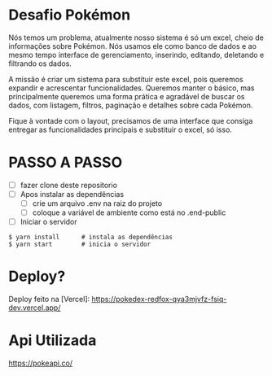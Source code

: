 # Desafio Pokémon

Nós temos um problema, atualmente nosso sistema é só um excel, cheio de informações sobre Pokémon. Nós usamos ele como banco de dados e ao mesmo tempo interface de gerenciamento, inserindo, editando, deletando e filtrando os dados.

A missão é criar um sistema para substituir este excel, pois queremos expandir e acrescentar funcionalidades. Queremos manter o básico, mas principalmente queremos uma forma prática e agradável de buscar os dados, com listagem, filtros, paginação e detalhes sobre cada Pokémon.

Fique à vontade com o layout, precisamos de uma interface que consiga entregar as funcionalidades principais e substituir o excel, só isso.

# PASSO A PASSO
* [ ] fazer clone deste repositorio
* [ ] Apos instalar as dependências
    * [ ] crie um arquivo .env na raiz do projeto
    * [ ] coloque a variável de ambiente como está no .end-public
* [ ] Iniciar o servidor

```console
$ yarn install      # instala as dependências
$ yarn start        # inicia o servidor
```
# Deploy?
Deploy feito na [Vercel]: https://pokedex-redfox-qya3mjvfz-fsiq-dev.vercel.app/

# Api Utilizada
https://pokeapi.co/
